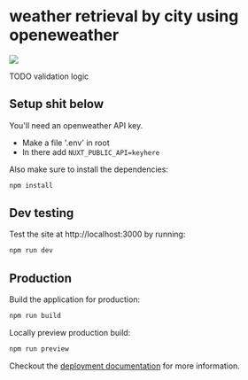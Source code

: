 # weather retrieval by city using openeweather

![](https://cdn.discordapp.com/attachments/701606472815083633/1159952257761149038/img.png?ex=6532e4b9&is=65206fb9&hm=c8bb18befa74cf4ed8b9d434d6661225cc771e50d3b375ffa39f5a790ae08c74&)

TODO validation logic 

## Setup shit below

You'll need an openweather API key. 

- Make a file '.env' in root
- In there add `NUXT_PUBLIC_API=keyhere`

Also make sure to install the dependencies:

```bash
npm install 
```

## Dev testing

Test the site at http://localhost:3000 by running:

```bash
npm run dev
```

## Production

Build the application for production:

```bash
npm run build
```

Locally preview production build:

```bash
npm run preview
```

Checkout the [deployment documentation](https://v3.nuxtjs.org/guide/deploy/presets) for more information.
